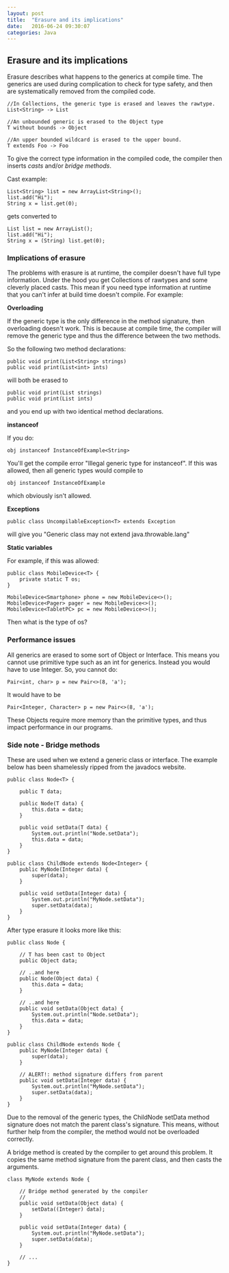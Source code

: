 ```yaml
---
layout: post
title:  "Erasure and its implications"
date:   2016-06-24 09:30:07
categories: Java
---
```

## Erasure and its implications

Erasure describes what happens to the generics at compile time. The generics are used during complication to check for type safety, and then are systematically removed from the compiled code.

```
//In Collections, the generic type is erased and leaves the rawtype.
List<String> -> List

//An unbounded generic is erased to the Object type
T without bounds -> Object

//An upper bounded wildcard is erased to the upper bound.
T extends Foo -> Foo
```

To give the correct type information in the compiled code, the compiler then inserts *casts* and/or *bridge methods*.

Cast example:

```
List<String> list = new ArrayList<String>();
list.add("Hi");
String x = list.get(0);
```

gets converted to

```
List list = new ArrayList();
list.add("Hi");
String x = (String) list.get(0);
```

### Implications of erasure

The problems with erasure is at runtime, the compiler doesn't have full type information. Under the hood you get Collections of rawtypes and some cleverly placed casts. This mean if you need type information at runtime that you can't infer at build time doesn't compile. For example:

**Overloading**

If the generic type is the only difference in the method signature, then overloading doesn't work. This is because at compile time, the compiler will remove the generic type and thus the difference between the two methods.

So the following two method declarations:

```
public void print(List<String> strings)
public void print(List<int> ints)
```

will both be erased to

```
public void print(List strings)
public void print(List ints)
```

and you end up with two identical method declarations.

**instanceof**

If you do:

```
obj instanceof InstanceOfExample<String>
```

You'll get the compile error "Illegal generic type for instanceof". If this was allowed, then all generic types would compile to

```
obj instanceof InstanceOfExample
```

which obviously isn't allowed.

**Exceptions**
```
public class UncompilableException<T> extends Exception
```

will give you "Generic class may not extend java.throwable.lang"

**Static variables**

For example, if this was allowed:

```
public class MobileDevice<T> {
    private static T os;
}

MobileDevice<Smartphone> phone = new MobileDevice<>();
MobileDevice<Pager> pager = new MobileDevice<>();
MobileDevice<TabletPC> pc = new MobileDevice<>();
```

Then what is the type of os?

### Performance issues
All generics are erased to some sort of Object or Interface. This means you cannot use primitive type such as an int for generics. Instead you would have to use Integer. So, you cannot do:

```
Pair<int, char> p = new Pair<>(8, 'a');
```

It would have to be
```
Pair<Integer, Character> p = new Pair<>(8, 'a');
```

These Objects require more memory than the primitive types, and thus impact performance in our programs.

### Side note - Bridge methods
These are used when we extend a generic class or interface. The example below has been shamelessly ripped from the javadocs website.

```
public class Node<T> {

    public T data;

    public Node(T data) {
        this.data = data;
    }

    public void setData(T data) {
        System.out.println("Node.setData");
        this.data = data;
    }
}

public class ChildNode extends Node<Integer> {
    public MyNode(Integer data) {
        super(data);
    }

    public void setData(Integer data) {
        System.out.println("MyNode.setData");
        super.setData(data);
    }
}
```

After type erasure it looks more like this:

```
public class Node {

    // T has been cast to Object
    public Object data;

    // ..and here
    public Node(Object data) {
        this.data = data;
    }

    // ..and here
    public void setData(Object data) {
        System.out.println("Node.setData");
        this.data = data;
    }
}

public class ChildNode extends Node {
    public MyNode(Integer data) {
        super(data);
    }

    // ALERT!: method signature differs from parent
    public void setData(Integer data) {
        System.out.println("MyNode.setData");
        super.setData(data);
    }
}
```

Due to the removal of the generic types, the ChildNode setData method signature does not match the parent class's signature. This means, without further help from the compiler, the method would not be overloaded correctly.

A bridge method is created by the compiler to get around this problem. It copies the same method signature from the parent class, and then casts the arguments.

```
class MyNode extends Node {

    // Bridge method generated by the compiler
    //
    public void setData(Object data) {
        setData((Integer) data);
    }

    public void setData(Integer data) {
        System.out.println("MyNode.setData");
        super.setData(data);
    }

    // ...
}
```
